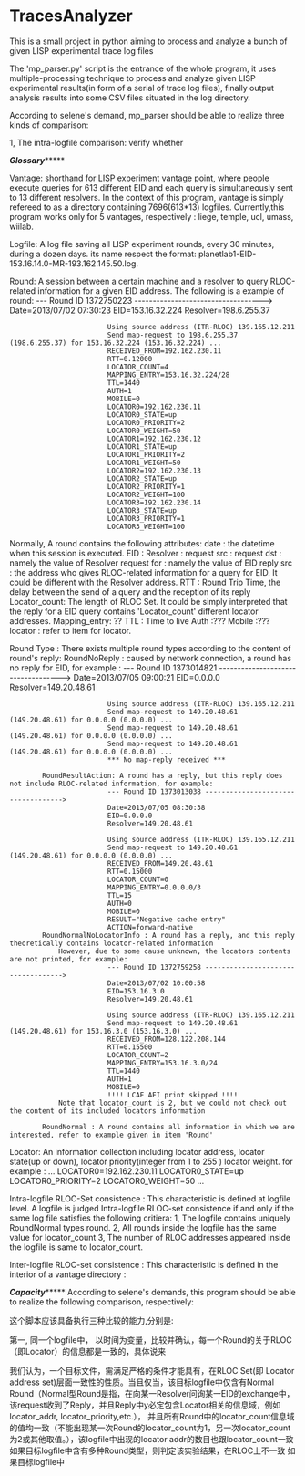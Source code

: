 TracesAnalyzer
==============

This is a small project in python aiming to process and analyze a bunch of given LISP experimental trace log files

The 'mp_parser.py' script is the entrance of the whole program, it uses multiple-processing technique to process and
analyze given LISP experimental results(in form of a serial of trace log files), finally output analysis results into
some CSV files situated in the log directory.

According to selene's demand, mp_parser should be able to realize three kinds of comparison:

1, The intra-logfile comparison: verify whether



*****************************************************Glossary**********************************************************

Vantage: shorthand for LISP experiment vantage point, where people execute queries for 613 different EID and each query
is simultaneously sent to 13 different resolvers. In the context of this program, vantage is simply refereed to as a directory
containing 7696(613*13) logfiles. Currently,this program works only for 5 vantages, respectively : liege, temple, ucl, umass, wiilab.

Logfile: A log file saving all LISP experiment rounds, every 30 minutes, during a dozen days. its name respect the format:
planetlab1-EID-153.16.14.0-MR-193.162.145.50.log.

Round: A session between a certain machine and a resolver to query RLOC-related information for a given EID address.
The following is a example of round:
                            --- Round ID 1372750223 ----------------------------------->
                            Date=2013/07/02 07:30:23
                            EID=153.16.32.224
                            Resolver=198.6.255.37

                            Using source address (ITR-RLOC) 139.165.12.211
                            Send map-request to 198.6.255.37 (198.6.255.37) for 153.16.32.224 (153.16.32.224) ...
                            RECEIVED_FROM=192.162.230.11
                            RTT=0.12000
                            LOCATOR_COUNT=4
                            MAPPING_ENTRY=153.16.32.224/28
                            TTL=1440
                            AUTH=1
                            MOBILE=0
                            LOCATOR0=192.162.230.11
                            LOCATOR0_STATE=up
                            LOCATOR0_PRIORITY=2
                            LOCATOR0_WEIGHT=50
                            LOCATOR1=192.162.230.12
                            LOCATOR1_STATE=up
                            LOCATOR1_PRIORITY=2
                            LOCATOR1_WEIGHT=50
                            LOCATOR2=192.162.230.13
                            LOCATOR2_STATE=up
                            LOCATOR2_PRIORITY=1
                            LOCATOR2_WEIGHT=100
                            LOCATOR3=192.162.230.14
                            LOCATOR3_STATE=up
                            LOCATOR3_PRIORITY=1
                            LOCATOR3_WEIGHT=100

Normally, A round contains the following attributes:
                            date        : the datetime when this session is executed.
                            EID         :
                            Resolver    :
                            request src :
                            request dst : namely the value of Resolver
                            request for : namely the value of EID
                            reply src   : the address who gives RLOC-related information for a query for EID. It could be
                                            different with the Resolver address.
                            RTT         : Round Trip Time, the delay between the send of a query and the reception of its reply
                            Locator_count: The length of RLOC Set. It could be simply interpreted that the reply for a EID
                                            query contains 'Locator_count' different locator addresses.
                            Mapping_entry:  ??
                            TTL             : Time to live
                            Auth    :???
                            Mobile  :???
                            locator : refer to item for locator.

Round Type : There exists multiple round types according to the content of round's reply:
            RoundNoReply : caused by network connection, a round has no reply for EID, for example :
                            --- Round ID 1373014821 ----------------------------------->
                            Date=2013/07/05 09:00:21
                            EID=0.0.0.0
                            Resolver=149.20.48.61

                            Using source address (ITR-RLOC) 139.165.12.211
                            Send map-request to 149.20.48.61 (149.20.48.61) for 0.0.0.0 (0.0.0.0) ...
                            Send map-request to 149.20.48.61 (149.20.48.61) for 0.0.0.0 (0.0.0.0) ...
                            Send map-request to 149.20.48.61 (149.20.48.61) for 0.0.0.0 (0.0.0.0) ...
                            *** No map-reply received ***

            RoundResultAction: A round has a reply, but this reply does not include RLOC-related information, for example:
                            --- Round ID 1373013038 ----------------------------------->
                            Date=2013/07/05 08:30:38
                            EID=0.0.0.0
                            Resolver=149.20.48.61

                            Using source address (ITR-RLOC) 139.165.12.211
                            Send map-request to 149.20.48.61 (149.20.48.61) for 0.0.0.0 (0.0.0.0) ...
                            RECEIVED_FROM=149.20.48.61
                            RTT=0.15000
                            LOCATOR_COUNT=0
                            MAPPING_ENTRY=0.0.0.0/3
                            TTL=15
                            AUTH=0
                            MOBILE=0
                            RESULT="Negative cache entry"
                            ACTION=forward-native
            RoundNormalNoLocatorInfo : A round has a reply, and this reply theoretically contains locator-related information
                However, due to some cause unknown, the locators contents are not printed, for example:
                            --- Round ID 1372759258 ----------------------------------->
                            Date=2013/07/02 10:00:58
                            EID=153.16.3.0
                            Resolver=149.20.48.61

                            Using source address (ITR-RLOC) 139.165.12.211
                            Send map-request to 149.20.48.61 (149.20.48.61) for 153.16.3.0 (153.16.3.0) ...
                            RECEIVED_FROM=128.122.208.144
                            RTT=0.15500
                            LOCATOR_COUNT=2
                            MAPPING_ENTRY=153.16.3.0/24
                            TTL=1440
                            AUTH=1
                            MOBILE=0
                            !!!! LCAF AFI print skipped !!!!
                Note that locator_count is 2, but we could not check out the content of its included locators information

            RoundNormal : A round contains all information in which we are interested, refer to example given in item 'Round'


Locator: An information collection including locator address, locator state(up or down), locator priority(integer from 1 to 255 )
locator weight. for example :
                            ...
                            LOCATOR0=192.162.230.11
                            LOCATOR0_STATE=up
                            LOCATOR0_PRIORITY=2
                            LOCATOR0_WEIGHT=50
                            ...


Intra-logfile RLOC-Set consistence : This characteristic is defined at logfile level. A logfile is judged Intra-logfile
RLOC-set consistence if and only if the same log file satisfies the following critiera:
        1, The logfile contains uniquely RoundNormal types round.
        2, All rounds inside the logfile has the same value for locator_count
        3, The number of RLOC addresses appeared inside the logfile is same to locator_count.

Inter-logfile RLOC-set consistence : This characteristic is defined in the interior of a vantage directory :





*****************************************************Capacity**********************************************************
According to selene's demands, this program should be able to realize the following comparison, respectively:


这个脚本应该具备执行三种比较的能力,分别是:

第一, 同一个logfile中， 以时间为变量，比较并确认，每一个Round的关于RLOC（即Locator）的信息都是一致的，具体说来

我们认为，一个目标文件，需满足严格的条件才能具有，在RLOC Set(即 Locator address set)层面一致性的性质。当且仅当，该目标logfile中仅含有Normal Round（Normal型Round是指，在向某一Resolver问询某一EID的exchange中，该request收到了Reply，并且Reply中y必定包含Locator相关的信息域，例如locator_addr, locator_priority,etc.）， 并且所有Round中的locator_count信息域的值均一致（不能出现某一次Round的locator_count为1，另一次locator_count为2或其他取值。），该logfile中出现的locator addr的数目也跟locator_count一致
如果目标logfile中含有多种Round类型，则判定该实验结果，在RLOC上不一致
如果目标logfile中